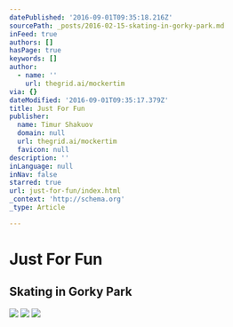 ```yaml
---
datePublished: '2016-09-01T09:35:18.216Z'
sourcePath: _posts/2016-02-15-skating-in-gorky-park.md
inFeed: true
authors: []
hasPage: true
keywords: []
author:
  - name: ''
    url: thegrid.ai/mockertim
via: {}
dateModified: '2016-09-01T09:35:17.379Z'
title: Just For Fun
publisher:
  name: Timur Shakuov
  domain: null
  url: thegrid.ai/mockertim
  favicon: null
description: ''
inLanguage: null
inNav: false
starred: true
url: just-for-fun/index.html
_context: 'http://schema.org'
_type: Article

---
```

# Just For Fun

## Skating in Gorky Park
![](https://s3-us-west-2.amazonaws.com/the-grid-img/p/793347b6717a7007e26a155117ff2f7e19bb1285.jpg)
![](https://s3-us-west-2.amazonaws.com/the-grid-img/p/395660506ebe46747d26d949d263ecbe47024f11.jpg)
![](https://s3-us-west-2.amazonaws.com/the-grid-img/p/441e8cd490b468fbc9db8e041f75cb267b5ae7cc.jpg)